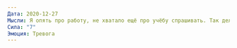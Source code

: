 ```yaml
---
Дата: 2020-12-27
Мысли: Я опять про работу, не хватало ещё про учёбу спрашивать. Так делают только зануды. Я покажусь ей скучным, и она перестанет со мной общаться.
Сила: "7"
Эмоция: Тревога
---
```

